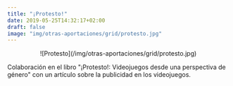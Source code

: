 ```yaml
---
title: "¡Protesto!"
date: 2019-05-25T14:32:17+02:00
draft: false
image: "img/otras-aportaciones/grid/protesto.jpg"
---
```


<center>![Protesto](/img/otras-aportaciones/grid/protesto.jpg)</center>

Colaboración en el libro "¡Protesto!: Videojuegos desde una perspectiva
de género" con un artículo sobre la publicidad en los videojuegos.
